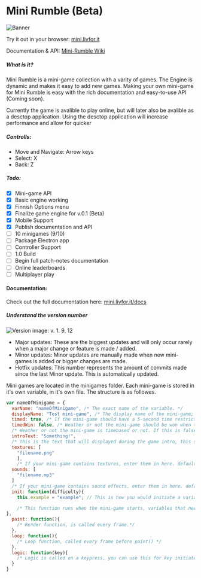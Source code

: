 # Mini Rumble  (Beta)

![Banner](https://i.imgur.com/65H9VaQ.jpg)

Try it out in your browser:
[mini.livfor.it](http://mini.livfor.it)

Documentation & API: 
[Mini-Rumble Wiki](https://github.com/Yogsther/mini-rumble/wiki)

##### What is it?

Mini Rumble is a mini-game collection with a varity of games. The Engine is dynamic and makes it easy to add new games. Making your own mini-game for Mini Rumble is easy with the rich documentation and easy-to-use API (Coming soon).

Currently the game is avalible to play online, but will later also be avalible as a desctop application. Using the desctop application will increase performance and allow for quicker 

##### Controlls:

- Move and Navigate: Arrow keys
- Select: X
- Back: Z

##### Todo:

- [x]  Mini-game API
- [x]  Basic engine working
- [x]  Finnish Options menu
- [x]  Finalize game engine for v.0.1 (Beta)
- [x]  Mobile Support
- [x]  Publish documentation and API 
- [ ]  10 minigames (9/10)
- [ ]  Package Electron app
- [ ]  Controller Support
- [ ]  1.0 Build
- [ ]  Begin full patch-notes documentation
- [ ]  Online leaderboards
- [ ]  Multiplayer play

#### Documentation:

Check out the full documentation here: [mini.livfor.it/docs](http://mini.livfor.it/docs)

##### Understand the version number

![Version image: v. 1. 9. 12](https://i.imgur.com/rLiOkMO.jpg)

- Major updates: These are the biggest updates and will only occur rarely when a major change or feature is made / added.
- Minor updates: Minor updates are manually made when new mini-games is added or bigger changes are made.
- Hotfix updates: This number represents the amount of commits made since the last Minor update. This is automatically updated.


Mini games are located in the minigames folder. Each mini-game is stored in it's own variable, in it's own file.
The structure is as followes.

```javascript
var nameOfMinigame = {
  varName: "nameOfMinigame", /* The exact name of the variable. */
  displayName: "Test mini-game", /* The display name of the mini-game; Shown in the menu when togglening mini-games. */
  timed: true, /* If the mini-game should have a 5-second time restriction. */
  timedWin: false, /* Weather or not the mini-game should be won when the time runs out. */
  /* Weather or not the mini-game is timebased or not. If this is false, the timer will be disabled. */
  introText: "Something!", 
  /* This is the text that will displayed during the game intro, this should be a short explaination of what the objective in the mini-game is.*/
  textures: [
    "filename.png"
    ],
    /* If your mini-game contains textures, enter them in here. default path is /textures. */
  sounds: [
    "filename.mp3"
  ]
  /* If your mini-game contains sound effects, enter them in here. default path is /sounds. */
  init: function(difficulty){
    this.example = "example"; // This is how you would initiate a variable.

    /* This function runs when the mini-game starts, variables that needs to be reset should be initiatied here. Difficulty is the increasing difficulty (starts at 0). The difficulty variable should be used to set the difficulty of the mini-game*/
},
  paint: function(){
    /* Render function, is called every frame.*/
  },
  loop: function(){
    /* Loop function, called every frame before paint() */
  },
  logic: function(key){
    /* Logic is called on a keypress, you can use this for key initiated actions. */
  }
}
```
